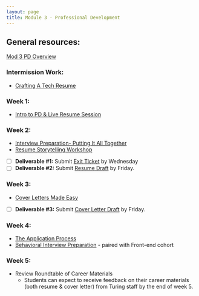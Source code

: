 ```yaml
---
layout: page
title: Module 3 - Professional Development
---
```


## General resources:
[Mod 3 PD Overview](./lessons/pd_overview.md)

### Intermission Work: 
  * [Crafting A Tech Resume](https://docs.google.com/presentation/d/e/2PACX-1vRDqx6yceiHWcOEiKjEp0Hr43o6yb4WtF60jJFRAOKCeTIbrYf0iA9bDMk1jumn1lMP0R-5MV-wfkMY/pub?start=false&loop=false&delayms=3000&slide=id.p1)

### Week 1:
  * [Intro to PD & Live Resume Session](https://docs.google.com/presentation/d/1hjEDTWnlnZSxC-1SoYqMIhWN7cYH-ObV54v7QU-5rtI/edit#slide=id.p3)
    
### Week 2:
  * [Interview Preparation- Putting It All Together](./lessons/interview_preparation.md)
  * [Resume Storytelling Workshop](https://docs.google.com/presentation/d/1TPvCPkxJhM_nFzAxbjlDqvSUxlHhrAfmcm4cgxqchgk/edit#slide=id.p)
  * [ ] **Deliverable #1:** Submit [Exit Ticket](https://www.google.com/url?q=https://forms.gle/1WHVG6iiHX6bkfS97&sa=D&source=calendar&ust=1696369633966175&usg=AOvVaw1jc9wNuKyOBWJnI12aUW9u) by Wednesday
  * [ ] **Deliverable #2:** Submit [Resume Draft](https://forms.gle/awwALTSFZKDhs33b8) by Friday.

### Week 3: 
  * [Cover Letters Made Easy](./lessons/coverletters_made_easy.md)
  * [ ] **Deliverable #3:** Submit [Cover Letter Draft](https://forms.gle/nqNA3quvJ536juik9) by Friday.

### Week 4: 
  * [The Application Process](https://docs.google.com/presentation/d/e/2PACX-1vQQb_NqtACy5ea-EbE8KJX7QA62bpOC_YMB6tzsyL_dRuZqyVLKfAIZkFcLRj9MefGUuvT-WbRUzTQS/pub?start=false&loop=false&delayms=3000)
  * [Behavioral Interview Preparation](./lessons/behavioral_interview_preparation.md) - paired with Front-end cohort
 
### Week 5:
  * Review Roundtable of Career Materials 
    * Students can expect to receive feedback on their career materials (both resume & cover letter) from Turing staff by the end of week 5. 